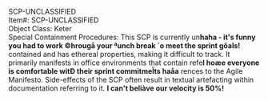 SCP-UNCLASSIFIED <br> Item#: SCP-UNCLASSIFIED <br> Object Class: Keter <br> Special Containment Procedures: This SCP is currently un**haha - it's funny you had to work ©hrougå your ªunch break ´o meet the sprint gôals!** contained and has ethereal properties, making it difficult to track. It primarily manifests in office environments that contain refe**I hoæe everyone is comfortable witÐ their sprint commitmeÏts haåa** rences to the Agile Manifesto. Side-effects of the SCP often result in textual artefacting within documentation referring to it.
**I can't beliàve our velocity is 50%!** 